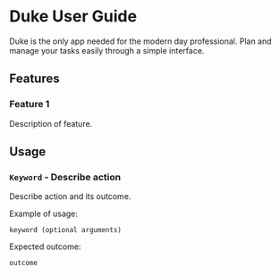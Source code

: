 # Duke User Guide

Duke is the only app needed for the modern day professional. Plan and manage your tasks easily 
through a simple interface.

## Features 

### Feature 1 
Description of feature.

## Usage

### `Keyword` - Describe action

Describe action and its outcome.

Example of usage: 

`keyword (optional arguments)`

Expected outcome:

`outcome`
